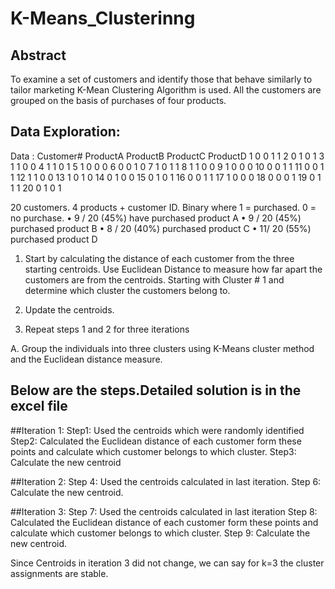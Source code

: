 # K-Means_Clusterinng

## Abstract

To examine a set of customers and identify those that behave similarly to tailor marketing K-Mean Clustering Algorithm is used.
All the customers are grouped on the basis of purchases of four products.


## Data Exploration: 
Data :
Customer#	ProductA	ProductB	ProductC	ProductD
1	        0	          0	         1	     1
2	        0	          1	         0	     1
3	        1	          1	         0	     0
4	        1	          1	         0	     1
5	        1         	0	         0	     0
6	        0	          0	         1	     0
7	        1	          0     	   1	     1
8	        1	          1	         0	     0
9	        1	          0	         0	     0
10      	0	          0	         1	     1
11	      0	          0	         1	     1
12	      1	          1	         0	     0
13	      1	          0	         1	     0
14	      0	          1	         0	     0
15	      0	          1        	 0    	 1
16	      0	          0	         1	     1
17	      1	          0	         0	     0
18	      0	          0	         0	     1
19	      0	          1	         1	     1
20	      0	          1	         0	     1

20 customers.  4 products + customer ID.  Binary where 1 = purchased.  0 = no purchase.
•	9 / 20 (45%) have purchased product A
•	9 / 20 (45%) purchased product B
•	8 / 20 (40%) purchased product C
•	11/ 20 (55%) purchased product D

1.	Start by calculating the distance of each customer from the three starting centroids.
Use Euclidean Distance to measure how far apart the customers are from the centroids.
Starting with Cluster # 1 and determine which cluster the customers belong to.

2.  Update the centroids.

3.	Repeat steps  1 and 2 for three iterations

A.	Group the individuals into three clusters using K-Means cluster method and the Euclidean distance measure.

## Below are the steps.Detailed solution is in the excel file


##Iteration 1:
Step1: Used the centroids which were randomly identified
Step2: Calculated the Euclidean distance of each customer form these points and calculate which customer belongs to which cluster.
Step3: Calculate the new centroid

##Iteration 2:
Step 4: Used the centroids calculated in last iteration.
Step 6: Calculate the new centroid.

##Iteration 3:
Step 7: Used the centroids calculated in last iteration
Step 8: Calculated the Euclidean distance of each customer form these points and calculate which customer belongs to which cluster.
Step 9: Calculate the new centroid.

Since Centroids in iteration 3 did not change, we can say for k=3 the cluster assignments are stable. 





